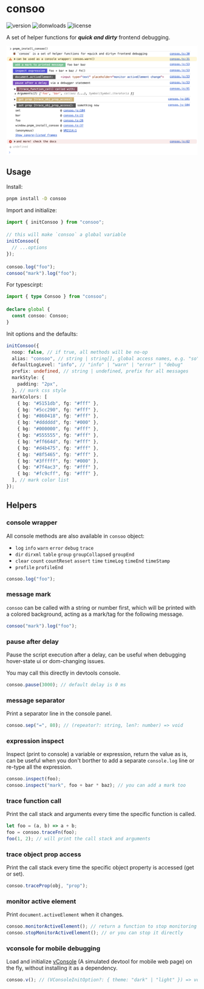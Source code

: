 # consoo

![version](https://img.shields.io/npm/v/consoo)
![donwloads](https://img.shields.io/npm/dw/consoo)
![license](https://img.shields.io/npm/l/consoo)

A set of helper functions for **_quick and dirty_** frontend debugging.

![](https://github.com/isunjn/consoo/blob/main/intro.png?raw=true)

## Usage

Install:

```sh
pnpm install -D consoo
```

Import and initialize:

```js
import { initConsoo } from "consoo";

// this will make `consoo` a global variable
initConsoo({
  // ...options
});

consoo.log("foo");
consoo("mark").log("foo");
```

For typescirpt:

```ts
import { type Consoo } from "consoo";

declare global {
  const consoo: Consoo;
}
```

Init options and the defaults:

```ts
initConsoo({
  noop: false, // if true, all methods will be no-op
  alias: "consoo", // string | string[], global access names, e.g. "so"
  defaultLogLevel: "info", // "info" | "warn" | "error" | "debug"
  prefix: undefined, // string | undefined, prefix for all messages
  markStyle: {
    padding: "2px",
  }, // mark css style
  markColors: [
    { bg: "#5151db", fg: "#fff" },
    { bg: "#5cc290", fg: "#fff" },
    { bg: "#860418", fg: "#fff" },
    { bg: "#dddddd", fg: "#000" },
    { bg: "#000000", fg: "#fff" },
    { bg: "#555555", fg: "#fff" },
    { bg: "#ff664d", fg: "#fff" },
    { bg: "#d4b475", fg: "#fff" },
    { bg: "#8f5465", fg: "#fff" },
    { bg: "#3fffff", fg: "#000" },
    { bg: "#7f4ac3", fg: "#fff" },
    { bg: "#fc9cff", fg: "#fff" },
  ], // mark color list
});
```

## Helpers

### console wrapper

All console methods are also available in `consoo` object:
  - `log` `info` `warn` `error` `debug` `trace`
  - `dir` `dirxml` `table` `group` `groupCollapsed` `groupEnd`
  - `clear` `count` `countReset` `assert` `time` `timeLog` `timeEnd` `timeStamp`
  - `profile` `profileEnd`

```ts
consoo.log("foo");
```

### message mark

`consoo` can be called with a string or number first, which will be printed with a colored background,
  acting as a mark/tag for the following message.

```ts
consoo("mark").log("foo");
```

### pause after delay

Pause the script execution after a delay, can be useful when debugging hover-state ui or dom-changing issues.

You may call this directly in devtools console.

```ts
consoo.pause(3000); // default delay is 0 ms
```

### message separator

Print a separator line in the console panel.

```ts
consoo.sep("=", 80); // (repeator?: string, len?: number) => void
```

### expression inspect

Inspect (print to console) a variable or expression, return the value as is,
  can be useful when you don't borther to add a separate `console.log` line or re-type all the expression.

```ts
consoo.inspect(foo);
consoo.inspect("mark", foo + bar * baz); // you can add a mark too
```

### trace function call

Print the call stack and arguments every time the specific function is called.

```ts
let foo = (a, b) => a + b;
foo = consoo.traceFn(foo);
foo(1, 2); // will print the call stack and arguments
```

### trace object prop access

Print the call stack every time the specific object property is accessed (get or set).

```ts
consoo.traceProp(obj, "prop");
```

### monitor active element

Print `document.activeElement` when it changes.

```ts
consoo.monitorActiveElement(); // return a function to stop monitoring
consoo.stopMonitorActiveElement(); // or you can stop it directly
```

### vconsole for mobile debugging

Load and initialize [vConsole](https://github.com/Tencent/vConsole) (A simulated devtool for mobile web page) on the fly, without installing it as a dependency.

```ts
consoo.v(); // (VConsoleInitOption?: { theme: "dark" | "light" }) => void
```
